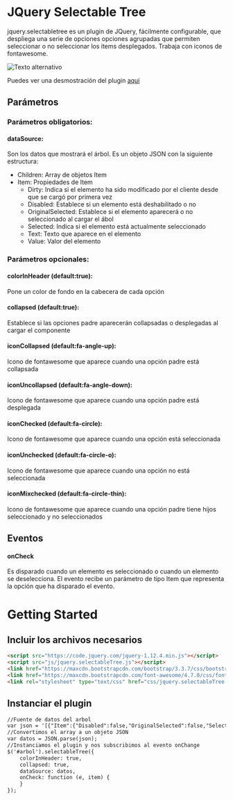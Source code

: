 # JQuery Selectable Tree
jquery.selectabletree es un plugin de JQuery, fácilmente configurable, que despliega una serie de opciones opciones agrupadas que permiten seleccionar o no seleccionar los items desplegados. Trabaja con iconos de fontawesome.

![Texto alternativo](https://github.com/oscarjorge/jquery.selectableTree/blob/master/src/JQuery.selectableTree.JPG)


Puedes ver una desmostración del plugin [aquí](http://htmlpreview.github.io/?https://github.com/oscarjorge/jquery.selectableTree/blob/master/index.html)

## Parámetros

### Parámetros obligatorios:
#### dataSource: 
Son los datos que mostrará el árbol. Es un objeto JSON con la siguiente estructura:

* Children: Array de objetos Item
* Item: Propiedades de Item
  * Dirty: Indica si el elemento ha sido modificado por el cliente desde que se cargó por primera vez
  * Disabled: Establece si un elemento está deshabilitado o no
  * OriginalSelected: Establece si el elemento aparecerá o no seleccionado al cargar el ábol
  * Selected: Indica si el elemento está actualmente seleccionado
  * Text: Texto que aparece en el elemento
  * Value: Valor del elemento
  
### Parámetros opcionales:
#### colorInHeader (default:true): 
Pone un color de fondo en la cabecera de cada opción
#### collapsed (default:true): 
Establece si las opciones padre aparecerán collapsadas o desplegadas al cargar el componente
#### iconCollapsed (default:fa-angle-up): 
Icono de fontawesome que aparece cuando una opción padre está collapsada
#### iconUncollapsed (default:fa-angle-down): 
Icono de fontawesome que aparece cuando una opción padre está desplegada
#### iconChecked (default:fa-circle): 
Icono de fontawesome que aparece cuando una opción está seleccionada
#### iconUnchecked (default:fa-circle-o): 
Icono de fontawesome que aparece cuando una opción no está seleccionada
#### iconMixchecked (default:fa-circle-thin): 
Icono de fontawesome que aparece cuando una opción padre tiene hijos seleccionado y no seleccionados

## Eventos
#### onCheck
Es disparado cuando un elemento es seleccionado o cuando un elemento se deselecciona. El evento recibe un parámetro de tipo Item que representa la opción que ha disparado el evento.

# Getting Started

## Incluir los archivos necesarios
```html
<script src="https://code.jquery.com/jquery-1.12.4.min.js"></script>
<script src="js/jquery.selectableTree.js"></script>
<link href="https://maxcdn.bootstrapcdn.com/bootstrap/3.3.7/css/bootstrap.min.css" rel="stylesheet" integrity="sha384-BVYiiSIFeK1dGmJRAkycuHAHRg32OmUcww7on3RYdg4Va+PmSTsz/K68vbdEjh4u" crossorigin="anonymous">
<link href="https://maxcdn.bootstrapcdn.com/font-awesome/4.7.0/css/font-awesome.min.css" rel="stylesheet" integrity="sha384-wvfXpqpZZVQGK6TAh5PVlGOfQNHSoD2xbE+QkPxCAFlNEevoEH3Sl0sibVcOQVnN" crossorigin="anonymous">
<link rel="stylesheet" type="text/css" href="css/jquery.selectableTree.css">
```
## Instanciar el plugin
```html
//Fuente de datos del arbol
var json = '[{"Item":{"Disabled":false,"OriginalSelected":false,"Selected":false,"Text":"B�vidos","Value":"01","Dirty":false},"Children":[{"Disabled":false,"OriginalSelected":true,"Selected":true,"Text":"B�vidos","Value":"01","Dirty":false}]},{"Item":{"Disabled":false,"OriginalSelected":false,"Selected":false,"Text":"�quidos","Value":"04","Dirty":false},"Children":[{"Disabled":false,"OriginalSelected":false,"Selected":false,"Text":"Asno","Value":"51","Dirty":false},{"Disabled":false,"OriginalSelected":false,"Selected":false,"Text":"Burd�gano","Value":"50","Dirty":false},{"Disabled":false,"OriginalSelected":false,"Selected":false,"Text":"Caballo","Value":"48","Dirty":false},{"Disabled":false,"OriginalSelected":false,"Selected":false,"Text":"Cebra","Value":"52","Dirty":false},{"Disabled":false,"OriginalSelected":false,"Selected":false,"Text":"Mulo","Value":"49","Dirty":false},{"Disabled":false,"OriginalSelected":false,"Selected":false,"Text":"Onagro","Value":"53","Dirty":false}]},{"Item":{"Disabled":false,"OriginalSelected":false,"Selected":false,"Text":"Peque�os Rumiantes","Value":"03","Dirty":false},"Children":[{"Disabled":false,"OriginalSelected":false,"Selected":false,"Text":"Caprino","Value":"04","Dirty":false},{"Disabled":false,"OriginalSelected":false,"Selected":false,"Text":"Ovino","Value":"03","Dirty":false}]}]'
//Convertimos el array a un objeto JSON
var datos = JSON.parse(json);
//Instanciamos el plugin y nos subscribimos al evento onChange
$('#arbol').selectableTree({
    colorInHeader: true,
    collapsed: true,
    dataSource: datos,
    onCheck: function (e, item) {
    }
});
```
